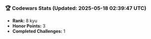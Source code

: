 ### 🏆 Codewars Stats (Updated: 2025-05-18 02:39:47 UTC)

- **Rank:** 8 kyu
- **Honor Points:** 3
- **Completed Challenges:** 1
